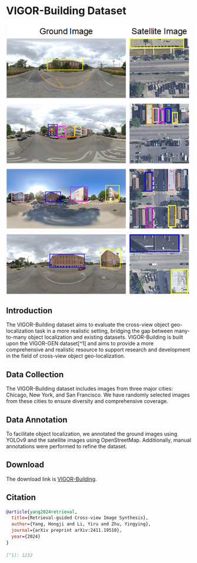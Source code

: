 # VIGOR-Building Dataset

<div align="center">
  <img src="dataset_examples.png" alt="VIGOR-Building Dataset Examples"/>
</div>

## Introduction
The VIGOR-Building dataset aims to evaluate the cross-view object geo-localization task in a more realistic setting, bridging the gap between many-to-many object localization and existing datasets. VIGOR-Building is built upon the VIGOR-GEN dataset[^1] and aims to provide a more comprehensive and realistic resource to support research and development in the field of cross-view object geo-localization.

## Data Collection
The VIGOR-Building dataset includes images from three major cities: Chicago, New York, and San Francisco. We have randomly selected images from these cities to ensure diversity and comprehensive coverage.

## Data Annotation
To facilitate object localization, we annotated the ground images using YOLOv9 and the satellite images using OpenStreetMap. Additionally, manual annotations were performed to refine the dataset.

## Download
The download link is [VIGOR-Building](https://drive.google.com/file/d/1KxyficZFY20IxMP_rI0WK2ZE15_GSLrJ/view?usp=sharing ).

## Citation
```bibtex
@article{yang2024retrieval,
  title={Retrieval-guided Cross-view Image Synthesis},
  author={Yang, Hongji and Li, Yiru and Zhu, Yingying},
  journal={arXiv preprint arXiv:2411.19510},
  year={2024}
}

[^1]: 1232
